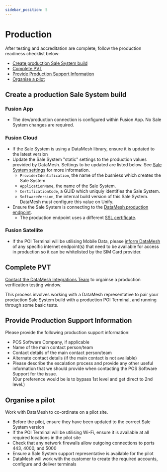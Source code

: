 ```yaml
---
sidebar_position: 5
---
```


# Production

After testing and accreditation are complete, follow the production readiness checklist below:

- [Create production Sale System build](#create-production-sale-system-build)
- [Complete PVT](#complete-pvt)
- [Provide Production Support Information](#provide-production-support-information)
- [Organise a pilot](#organise-a-pilot)

## Create a production Sale System build 

### Fusion App

- The dev/production connection is configured within Fusion App. No Sale System changes are required. 

### Fusion Cloud

- If the Sale System is using a DataMesh library, ensure it is updated to the latest version
- Update the Sale System "static" settings to the production values provided by DataMesh. Settings to be updated are listed below. See [Sale System settings](./getting-started#design-your-integration) for more information.
  - `ProviderIdentification`, the name of the busniess which creates the Sale System.
  - `ApplicationName`, the name of the Sale System.
  - `CertificationCode`, a GUID which uniquly identifies the Sale System. 
  - `SoftwareVersion`, the internal build version of this Sale System. DataMesh must configure this value on Unify. 
- Ensure the Sale System is connecting to the [DataMesh production endpoint](/docs/api-reference/fusion-cloud#endpoints).
  - The production endpoint uses a different [SSL certificate](/docs/api-reference/fusion-cloud#security-requirements).

### Fusion Satellite

- If the POI Terminal will be utilising Mobile Data, please [inform DataMesh](mailto:integrations@datameshgroup.com) of any specific internet endpoint(s) that need to be available for access in production so it can be whitelisted by the SIM Card provider.


## Complete PVT

[Contact the DataMesh Integrations Team](mailto:integrations@datameshgroup.com) to orgainse a production verification testing window.

This process involves working with a DataMesh representative to pair your production Sale System build with a production POI Terminal, and running through some basic tests.

## Provide Production Support Information

Please provide the following production support information:

- POS Software Company, if applicable
- Name of the main contact person/team
- Contact details of the main contact person/team
- Alternate contact details (if the main contact is not available)
- Please describe the escalation process and provide any other useful information that we should provide when contacting the POS Software Support for the issue.  
(Our preference would be is to bypass 1st level and get direct to 2nd level.)

## Organise a pilot

Work with DataMesh to co-ordinate on a pilot site. 

- Before the pilot, ensure they have been updated to the correct Sale System version 
- If the POI Terminal will be utilising Wi-Fi, ensure it is available at all required locations in the pilot site
- Check that any network firewalls allow outgoing connections to ports 443, 4000, and 5000
- Ensure a Sale System support representative is available for the pilot 
- DataMesh will work with the customer to create the required accounts, configure and deliver terminals 
